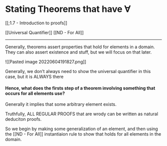 # Stating Theorems that have $\forall$

[[;1.7 - Introduction to proofs]]

[[Universal Quantifier]]
[[ND - For All]]

---

Generally, theorems assert properties that hold for elements in a domain. They can also assert existence and stuff, but we will focus on that later. 

![[Pasted image 20220604191827.png]]


Generally, we don’t always need to show the universal quantifier in this case, but it is ALWAYS there



#### Hence, what does the firsts step of a theorem involving something that occurs for all elements use? 

Generally it implies that some arbitrary element exists. 

Truthfully, ALL REGULAR PROOFS that are wrody can be written as natural deduciton proofs. 

So we begin by making some generalization of an element, and then using the [[ND - For All]] instantiaion rule to show that holds for all elements in the domain. 

